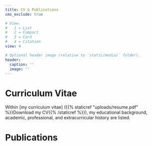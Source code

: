 ```yaml
---
title: CV & Publications
cms_exclude: true

# View.
#   1 = List
#   2 = Compact
#   3 = Card
#   4 = Citation
view: 4

# Optional header image (relative to `static/media/` folder).
header:
  caption: ''
  image: ''
---
```


# Curriculum Vitae

Within [my curriculum vitae] ({{% staticref "uploads/resume.pdf" %}}Download my CV{{% /staticref %}}), my educational background, academic, professional, and extracurricular history are listed.

# Publications